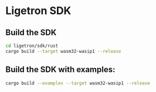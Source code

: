 # Ligetron SDK

## Build the SDK

```bash
cd ligetron/sdk/rust
cargo build --target wasm32-wasip1 --release
```

## Build the SDK with examples:

```bash
cargo build --examples --target wasm32-wasip1 --release
```

